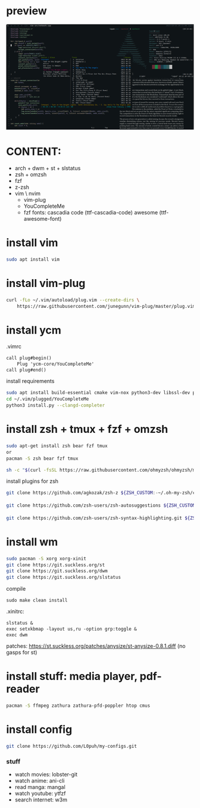 # preview
![](media.png)
# CONTENT: 
<!-- - arch + i3wm + xterm -->
- arch + dwm + st + slstatus
- zsh + omzsh 
- fzf
- z-zsh
- vim \ nvim 
    - vim-plug
    - YouCompleteMe 
    - fzf 
fonts:
cascadia code (ttf-cascadia-code)
awesome (ttf-awesome-font)

# install vim
```sh
sudo apt install vim
```
# install vim-plug
```sh
curl -fLo ~/.vim/autoload/plug.vim --create-dirs \
    https://raw.githubusercontent.com/junegunn/vim-plug/master/plug.vim
```
# install ycm 
.vimrc
```
call plug#begin()
    Plug 'ycm-core/YouCompleteMe'
call plug#end()
```
install requirements
```sh
sudo apt install build-essential cmake vim-nox python3-dev libssl-dev pip
cd ~/.vim/plugged/YouCompleteMe
python3 install.py --clangd-completer
```
# install zsh + tmux + fzf + omzsh
```sh
sudo apt-get install zsh bear fzf tmux
or
pacman -S zsh bear fzf tmux
```
```sh
sh -c "$(curl -fsSL https://raw.githubusercontent.com/ohmyzsh/ohmyzsh/master/tools/install.sh)"
```
install plugins for zsh
```sh
git clone https://github.com/agkozak/zsh-z ${ZSH_CUSTOM:-~/.oh-my-zsh/custom}/plugins/zsh-z

git clone https://github.com/zsh-users/zsh-autosuggestions ${ZSH_CUSTOM:-~/.oh-my-zsh/custom}/plugins/zsh-autosuggestions

git clone https://github.com/zsh-users/zsh-syntax-highlighting.git ${ZSH_CUSTOM:-~/.oh-my-zsh/custom}/plugins/zsh-syntax-highlighting
```

# install wm
```sh
sudo pacman -S xorg xorg-xinit
git clone https://git.suckless.org/st 
git clone https://git.suckless.org/dwm
git clone https://git.suckless.org/slstatus
```
compile
```
sudo make clean install

```
.xinitrc:
```
slstatus &
exec setxkbmap -layout us,ru -option grp:toggle &
exec dwm
```
patches:
https://st.suckless.org/patches/anysize/st-anysize-0.8.1.diff (no gasps for st)
# install stuff: media player, pdf-reader 
```sh
pacman -S ffmpeg zathura zathura-pfd-poppler htop cmus
```
# install config
```sh
git clone https://github.com/L0puh/my-configs.git
```


### stuff
- watch movies:     lobster-git
- watch anime:      ani-cli
- read manga:       mangal
- watch youtube:    ytfzf 
- search internet:  w3m
